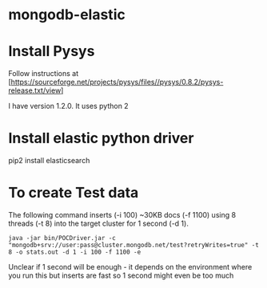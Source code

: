 # mongodb-elastic

# Install Pysys 

Follow instructions at [https://sourceforge.net/projects/pysys/files//pysys/0.8.2/pysys-release.txt/view]

I have version 1.2.0. It uses python 2

# Install elastic python driver

pip2 install elasticsearch

# To create Test data

The following command inserts (-i 100) ~30KB docs (-f 1100) using 8 threads (-t 8) into the target cluster for 1 second (-d 1).

```java -jar bin/POCDriver.jar -c "mongodb+srv://user:pass@cluster.mongodb.net/test?retryWrites=true" -t 8 -o stats.out -d 1 -i 100 -f 1100 -e```

Unclear if 1 second will be enough - it depends on the environment where you run this but inserts are fast so 1 second might even be too much

